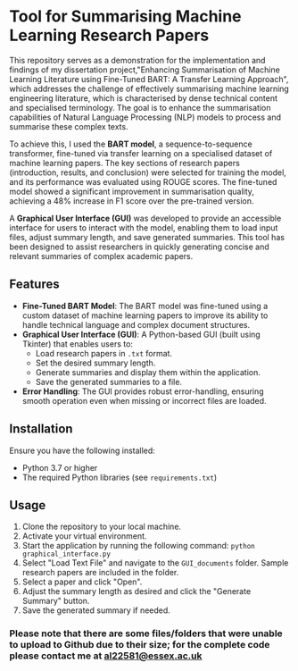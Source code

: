 # Tool for Summarising Machine Learning Research Papers

This repository serves as a demonstration for the implementation and findings of my dissertation project,"Enhancing Summarisation of Machine Learning Literature using Fine-Tuned BART: A Transfer Learning Approach", which addresses the challenge of effectively summarising machine learning engineering literature, which is characterised by dense technical content and specialised terminology. The goal is to enhance the summarisation capabilities of Natural Language Processing (NLP) models to process and summarise these complex texts.

To achieve this, I used the **BART model**, a sequence-to-sequence transformer, fine-tuned via transfer learning on a specialised dataset of machine learning papers. The key sections of research papers (introduction, results, and conclusion) were selected for training the model, and its performance was evaluated using ROUGE scores. The fine-tuned model showed a significant improvement in summarisation quality, achieving a 48% increase in F1 score over the pre-trained version.

A **Graphical User Interface (GUI)** was developed to provide an accessible interface for users to interact with the model, enabling them to load input files, adjust summary length, and save generated summaries. This tool has been designed to assist researchers in quickly generating concise and relevant summaries of complex academic papers.

## Features

- **Fine-Tuned BART Model**: The BART model was fine-tuned using a custom dataset of machine learning papers to improve its ability to handle technical language and complex document structures.
- **Graphical User Interface (GUI)**: A Python-based GUI (built using Tkinter) that enables users to:
  - Load research papers in `.txt` format.
  - Set the desired summary length.
  - Generate summaries and display them within the application.
  - Save the generated summaries to a file.
- **Error Handling**: The GUI provides robust error-handling, ensuring smooth operation even when missing or incorrect files are loaded.

## Installation


Ensure you have the following installed:

- Python 3.7 or higher
- The required Python libraries (see `requirements.txt`)

## Usage

1. Clone the repository to your local machine.
2. Activate your virtual environment.
3. Start the application by running the following command: ```python graphical_interface.py```
4. Select "Load Text File" and navigate to the ```GUI_documents``` folder. Sample research papers are included in the folder.
5. Select a paper and click "Open".
6. Adjust the summary length as desired and click the "Generate Summary" button.
7. Save the generated summary if needed.



### Please note that there are some files/folders that were unable to upload to Github due to their size; for the complete code please contact me at al22581@essex.ac.uk 
